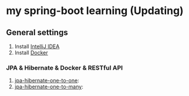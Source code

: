 # my spring-boot learning (Updating)
## General settings
1. Install [IntelliJ IDEA](https://www.jetbrains.com/idea/download/)
2. Install [Docker](https://docs.docker.com/desktop/windows/install/)
###  JPA & Hibernate & Docker & RESTful API
1. [jpa-hibernate-one-to-one](https://github.com/ducpm2303/spring-boot/tree/main/jpa-hibernate-one-to-one): 
2. [jpa-hibernate-one-to-many](https://github.com/ducpm2303/spring-boot/tree/main/jpa-hibernate-one-to-many):

